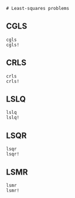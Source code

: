 ```@meta
# Least-squares problems
```

## CGLS

```@docs
cgls
cgls!
```

## CRLS

```@docs
crls
crls!
```

## LSLQ

```@docs
lslq
lslq!
```

## LSQR

```@docs
lsqr
lsqr!
```

## LSMR

```@docs
lsmr
lsmr!
```
